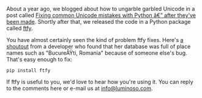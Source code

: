 About a year ago, we blogged about how to ungarble garbled Unicode in a post called <a title="Fixing common Unicode mistakes with Python â€” after they’ve been made" href="/posts/2012/fixing-common-unicode-mistakes-with-python-after-theyve-been-made/">Fixing common Unicode mistakes with Python â€” after they’ve been made</a>. Shortly after that, we released the code in a Python package called <a href="https://github.com/LuminosoInsight/python-ftfy">ftfy</a>.

You have almost certainly seen the kind of problem ftfy fixes. Here's <a href="http://isabelcastillo.com/international-characters-encoding-fpdf">a shoutout</a> from a developer who found that her database was full of place names such as "BucureÅŸti, Romania" because of someone else's bug. That's easy enough to fix:

```
pip install ftfy
```

If ftfy is useful to you, we'd love to hear how you're using it. You can reply to the comments here or e-mail us at <a href="mailto:info@luminoso.com">info@luminoso.com</a>.</body></html>
